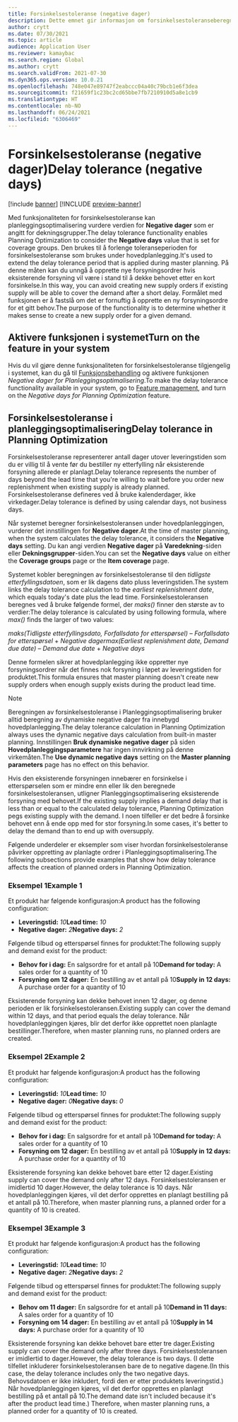 ```yaml
---
title: Forsinkelsestoleranse (negative dager)
description: Dette emnet gir informasjon om forsinkelsestoleranseberegningen og hvordan den påvirker oppretting av planlagte bestillinger i planleggingsoptimaliseringen.
author: crytt
ms.date: 07/30/2021
ms.topic: article
audience: Application User
ms.reviewer: kamaybac
ms.search.region: Global
ms.author: crytt
ms.search.validFrom: 2021-07-30
ms.dyn365.ops.version: 10.0.21
ms.openlocfilehash: 748e047e89747f2eabccc04a40c79bcb1e6f3dea
ms.sourcegitcommit: f21659f1c23bc2cd65bbe7fb7210910d5a8e1cb9
ms.translationtype: HT
ms.contentlocale: nb-NO
ms.lasthandoff: 06/24/2021
ms.locfileid: "6306469"
---
```

# <a name="delay-tolerance-negative-days"></a><span data-ttu-id="f26bc-103">Forsinkelsestoleranse (negative dager)</span><span class="sxs-lookup"><span data-stu-id="f26bc-103">Delay tolerance (negative days)</span></span>

[!include [banner](../../includes/banner.md)]
[!INCLUDE [preview-banner](../../includes/preview-banner.md)]

<span data-ttu-id="f26bc-104">Med funksjonaliteten for forsinkelsestoleranse kan planleggingsoptimalisering vurdere verdien for **Negative dager** som er angitt for dekningsgrupper.</span><span class="sxs-lookup"><span data-stu-id="f26bc-104">The delay tolerance functionality enables Planning Optimization to consider the **Negative days** value that is set for coverage groups.</span></span> <span data-ttu-id="f26bc-105">Den brukes til å forlenge toleranseperioden for forsinkelsestoleranse som brukes under hovedplanlegging.</span><span class="sxs-lookup"><span data-stu-id="f26bc-105">It's used to extend the delay tolerance period that is applied during master planning.</span></span> <span data-ttu-id="f26bc-106">På denne måten kan du unngå å opprette nye forsyningsordrer hvis eksisterende forsyning vil være i stand til å dekke behovet etter en kort forsinkelse.</span><span class="sxs-lookup"><span data-stu-id="f26bc-106">In this way, you can avoid creating new supply orders if existing supply will be able to cover the demand after a short delay.</span></span> <span data-ttu-id="f26bc-107">Formålet med funksjonen er å fastslå om det er fornuftig å opprette en ny forsyningsordre for et gitt behov.</span><span class="sxs-lookup"><span data-stu-id="f26bc-107">The purpose of the functionality is to determine whether it makes sense to create a new supply order for a given demand.</span></span>

## <a name="turn-on-the-feature-in-your-system"></a><span data-ttu-id="f26bc-108">Aktivere funksjonen i systemet</span><span class="sxs-lookup"><span data-stu-id="f26bc-108">Turn on the feature in your system</span></span>

<span data-ttu-id="f26bc-109">Hvis du vil gjøre denne funksjonaliteten for forsinkelsestoleranse tilgjengelig i systemet, kan du gå til [Funksjonsbehandling](../../../fin-ops-core/fin-ops/get-started/feature-management/feature-management-overview.md) og aktivere funksjonen *Negative dager for Planleggingsoptimalisering*.</span><span class="sxs-lookup"><span data-stu-id="f26bc-109">To make the delay tolerance functionality available in your system, go to [Feature management](../../../fin-ops-core/fin-ops/get-started/feature-management/feature-management-overview.md), and turn on the *Negative days for Planning Optimization* feature.</span></span>

## <a name="delay-tolerance-in-planning-optimization"></a><span data-ttu-id="f26bc-110">Forsinkelsestoleranse i planleggingsoptimalisering</span><span class="sxs-lookup"><span data-stu-id="f26bc-110">Delay tolerance in Planning Optimization</span></span>

<span data-ttu-id="f26bc-111">Forsinkelsestoleranse representerer antall dager utover leveringstiden som du er villig til å vente før du bestiller ny etterfylling når eksisterende forsyning allerede er planlagt.</span><span class="sxs-lookup"><span data-stu-id="f26bc-111">Delay tolerance represents the number of days beyond the lead time that you're willing to wait before you order new replenishment when existing supply is already planned.</span></span> <span data-ttu-id="f26bc-112">Forsinkelsestoleranse defineres ved å bruke kalenderdager, ikke virkedager.</span><span class="sxs-lookup"><span data-stu-id="f26bc-112">Delay tolerance is defined by using calendar days, not business days.</span></span>

<span data-ttu-id="f26bc-113">Når systemet beregner forsinkelsestoleransen under hovedplanleggingen, vurderer det innstillingen for **Negative dager**.</span><span class="sxs-lookup"><span data-stu-id="f26bc-113">At the time of master planning, when the system calculates the delay tolerance, it considers the **Negative days** setting.</span></span> <span data-ttu-id="f26bc-114">Du kan angi verdien **Negative dager** på **Varedekning**-siden eller **Dekningsgrupper**-siden.</span><span class="sxs-lookup"><span data-stu-id="f26bc-114">You can set the **Negative days** value on either the **Coverage groups** page or the **Item coverage** page.</span></span>

<span data-ttu-id="f26bc-115">Systemet kobler beregningen av forsinkelsestoleranse til den *tidligste etterfyllingsdatoen*, som er lik dagens dato pluss leveringstiden.</span><span class="sxs-lookup"><span data-stu-id="f26bc-115">The system links the delay tolerance calculation to the *earliest replenishment date*, which equals today's date plus the lead time.</span></span> <span data-ttu-id="f26bc-116">Forsinkelsestoleransen beregnes ved å bruke følgende formel, der *maks()* finner den største av to verdier:</span><span class="sxs-lookup"><span data-stu-id="f26bc-116">The delay tolerance is calculated by using following formula, where *max()* finds the larger of two values:</span></span>

<span data-ttu-id="f26bc-117">*maks(Tidligste etterfyllingsdato, Forfallsdato for etterspørsel)* – *Forfallsdato for etterspørsel* + *Negative dager*</span><span class="sxs-lookup"><span data-stu-id="f26bc-117">*max(Earliest replenishment date, Demand due date)* – *Demand due date* + *Negative days*</span></span>

<span data-ttu-id="f26bc-118">Denne formelen sikrer at hovedplanlegging ikke oppretter nye forsyningsordrer når det finnes nok forsyning i løpet av leveringstiden for produktet.</span><span class="sxs-lookup"><span data-stu-id="f26bc-118">This formula ensures that master planning doesn't create new supply orders when enough supply exists during the product lead time.</span></span>

> [!NOTE]
> <span data-ttu-id="f26bc-119">Beregningen av forsinkelsestoleranse i Planleggingsoptimalisering bruker alltid beregning av dynamiske negative dager fra innebygd hovedplanlegging.</span><span class="sxs-lookup"><span data-stu-id="f26bc-119">The delay tolerance calculation in Planning Optimization always uses the dynamic negative days calculation from built-in master planning.</span></span> <span data-ttu-id="f26bc-120">Innstillingen **Bruk dynamiske negative dager** på siden **Hovedplanleggingsparametere** har ingen innvirkning på denne virkemåten.</span><span class="sxs-lookup"><span data-stu-id="f26bc-120">The **Use dynamic negative days** setting on the **Master planning parameters** page has no effect on this behavior.</span></span>

<span data-ttu-id="f26bc-121">Hvis den eksisterende forsyningen innebærer en forsinkelse i etterspørselen som er mindre enn eller lik den beregnede forsinkelsestoleransen, utligner Planleggingsoptimalisering eksisterende forsyning med behovet.</span><span class="sxs-lookup"><span data-stu-id="f26bc-121">If the existing supply implies a demand delay that is less than or equal to the calculated delay tolerance, Planning Optimization pegs existing supply with the demand.</span></span> <span data-ttu-id="f26bc-122">I noen tilfeller er det bedre å forsinke behovet enn å ende opp med for stor forsyning.</span><span class="sxs-lookup"><span data-stu-id="f26bc-122">In some cases, it's better to delay the demand than to end up with oversupply.</span></span>

<span data-ttu-id="f26bc-123">Følgende underdeler er eksempler som viser hvordan forsinkelsestoleranse påvirker oppretting av planlagte ordrer i Planleggingsoptimalisering.</span><span class="sxs-lookup"><span data-stu-id="f26bc-123">The following subsections provide examples that show how delay tolerance affects the creation of planned orders in Planning Optimization.</span></span>

### <a name="example-1"></a><span data-ttu-id="f26bc-124">Eksempel 1</span><span class="sxs-lookup"><span data-stu-id="f26bc-124">Example 1</span></span>

<span data-ttu-id="f26bc-125">Et produkt har følgende konfigurasjon:</span><span class="sxs-lookup"><span data-stu-id="f26bc-125">A product has the following configuration:</span></span>

- <span data-ttu-id="f26bc-126">**Leveringstid:** *10*</span><span class="sxs-lookup"><span data-stu-id="f26bc-126">**Lead time:** *10*</span></span>
- <span data-ttu-id="f26bc-127">**Negative dager:** *2*</span><span class="sxs-lookup"><span data-stu-id="f26bc-127">**Negative days:** *2*</span></span>

<span data-ttu-id="f26bc-128">Følgende tilbud og etterspørsel finnes for produktet:</span><span class="sxs-lookup"><span data-stu-id="f26bc-128">The following supply and demand exist for the product:</span></span>

- <span data-ttu-id="f26bc-129">**Behov for i dag:** En salgsordre for et antall på 10</span><span class="sxs-lookup"><span data-stu-id="f26bc-129">**Demand for today:** A sales order for a quantity of 10</span></span>
- <span data-ttu-id="f26bc-130">**Forsyning om 12 dager:** En bestilling av et antall på 10</span><span class="sxs-lookup"><span data-stu-id="f26bc-130">**Supply in 12 days:** A purchase order for a quantity of 10</span></span>

<span data-ttu-id="f26bc-131">Eksisterende forsyning kan dekke behovet innen 12 dager, og denne perioden er lik forsinkelsestoleransen.</span><span class="sxs-lookup"><span data-stu-id="f26bc-131">Existing supply can cover the demand within 12 days, and that period equals the delay tolerance.</span></span> <span data-ttu-id="f26bc-132">Når hovedplanleggingen kjøres, blir det derfor ikke opprettet noen planlagte bestillinger.</span><span class="sxs-lookup"><span data-stu-id="f26bc-132">Therefore, when master planning runs, no planned orders are created.</span></span>

### <a name="example-2"></a><span data-ttu-id="f26bc-133">Eksempel 2</span><span class="sxs-lookup"><span data-stu-id="f26bc-133">Example 2</span></span>

<span data-ttu-id="f26bc-134">Et produkt har følgende konfigurasjon:</span><span class="sxs-lookup"><span data-stu-id="f26bc-134">A product has the following configuration:</span></span>

- <span data-ttu-id="f26bc-135">**Leveringstid:** *10*</span><span class="sxs-lookup"><span data-stu-id="f26bc-135">**Lead time:** *10*</span></span>
- <span data-ttu-id="f26bc-136">**Negative dager:** *0*</span><span class="sxs-lookup"><span data-stu-id="f26bc-136">**Negative days:** *0*</span></span>

<span data-ttu-id="f26bc-137">Følgende tilbud og etterspørsel finnes for produktet:</span><span class="sxs-lookup"><span data-stu-id="f26bc-137">The following supply and demand exist for the product:</span></span>

- <span data-ttu-id="f26bc-138">**Behov for i dag:** En salgsordre for et antall på 10</span><span class="sxs-lookup"><span data-stu-id="f26bc-138">**Demand for today:** A sales order for a quantity of 10</span></span>
- <span data-ttu-id="f26bc-139">**Forsyning om 12 dager:** En bestilling av et antall på 10</span><span class="sxs-lookup"><span data-stu-id="f26bc-139">**Supply in 12 days:** A purchase order for a quantity of 10</span></span>

<span data-ttu-id="f26bc-140">Eksisterende forsyning kan dekke behovet bare etter 12 dager.</span><span class="sxs-lookup"><span data-stu-id="f26bc-140">Existing supply can cover the demand only after 12 days.</span></span> <span data-ttu-id="f26bc-141">Forsinkelsestoleransen er imidlertid 10 dager.</span><span class="sxs-lookup"><span data-stu-id="f26bc-141">However, the delay tolerance is 10 days.</span></span> <span data-ttu-id="f26bc-142">Når hovedplanleggingen kjøres, vil det derfor opprettes en planlagt bestilling på et antall på 10.</span><span class="sxs-lookup"><span data-stu-id="f26bc-142">Therefore, when master planning runs, a planned order for a quantity of 10 is created.</span></span>

### <a name="example-3"></a><span data-ttu-id="f26bc-143">Eksempel 3</span><span class="sxs-lookup"><span data-stu-id="f26bc-143">Example 3</span></span>

<span data-ttu-id="f26bc-144">Et produkt har følgende konfigurasjon:</span><span class="sxs-lookup"><span data-stu-id="f26bc-144">A product has the following configuration:</span></span>

- <span data-ttu-id="f26bc-145">**Leveringstid:** *10*</span><span class="sxs-lookup"><span data-stu-id="f26bc-145">**Lead time:** *10*</span></span>
- <span data-ttu-id="f26bc-146">**Negative dager:** *2*</span><span class="sxs-lookup"><span data-stu-id="f26bc-146">**Negative days:** *2*</span></span>

<span data-ttu-id="f26bc-147">Følgende tilbud og etterspørsel finnes for produktet:</span><span class="sxs-lookup"><span data-stu-id="f26bc-147">The following supply and demand exist for the product:</span></span>

- <span data-ttu-id="f26bc-148">**Behov om 11 dager:** En salgsordre for et antall på 10</span><span class="sxs-lookup"><span data-stu-id="f26bc-148">**Demand in 11 days:** A sales order for a quantity of 10</span></span>
- <span data-ttu-id="f26bc-149">**Forsyning om 14 dager:** En bestilling av et antall på 10</span><span class="sxs-lookup"><span data-stu-id="f26bc-149">**Supply in 14 days:** A purchase order for a quantity of 10</span></span>

<span data-ttu-id="f26bc-150">Eksisterende forsyning kan dekke behovet bare etter tre dager.</span><span class="sxs-lookup"><span data-stu-id="f26bc-150">Existing supply can cover the demand only after three days.</span></span> <span data-ttu-id="f26bc-151">Forsinkelsestoleransen er imidlertid to dager.</span><span class="sxs-lookup"><span data-stu-id="f26bc-151">However, the delay tolerance is two days.</span></span> <span data-ttu-id="f26bc-152">(I dette tilfellet inkluderer forsinkelsestoleransen bare de to negative dagene.</span><span class="sxs-lookup"><span data-stu-id="f26bc-152">(In this case, the delay tolerance includes only the two negative days.</span></span> <span data-ttu-id="f26bc-153">Behovsdatoen er ikke inkludert, fordi den er etter produktets leveringstid.) Når hovedplanleggingen kjøres, vil det derfor opprettes en planlagt bestilling på et antall på 10.</span><span class="sxs-lookup"><span data-stu-id="f26bc-153">The demand date isn't included because it's after the product lead time.) Therefore, when master planning runs, a planned order for a quantity of 10 is created.</span></span>
